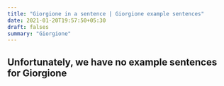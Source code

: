 ```yaml
---
title: "Giorgione in a sentence | Giorgione example sentences"
date: 2021-01-20T19:57:50+05:30
draft: falses
summary: "Giorgione"
---
```

## Unfortunately, we have no example sentences for Giorgione                 
